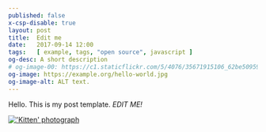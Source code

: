```yaml
---
published: false
x-csp-disable: true
layout: post
title:  Edit me
date:   2017-09-14 12:00
tags:   [ example, tags, "open source", javascript ]
og-desc: A short description
# og-image-00: https://c1.staticflickr.com/5/4076/35671915106_62be509598_z.jpg
og-image: https://example.org/hello-world.jpg
og-image-alt: ALT text.
---
```


Hello. This is my post template. _EDIT ME!_


[!['Kitten' photograph][kitten-img]][kitten]


[kitten-img]: https://c1.staticflickr.com/6/5027/5558881213_deb384bdb8_z.jpg
[kitten]: https://flickr.com/photos/barbarellathemadcatlady/5558881213
    "Kitten, by Barbarella Buchner, 25 March 2011. License: CC-BY-SA-2.0"
[kit-license]: https://creativecommons.org/licenses/by-sa/2.0/

[End]: //.
